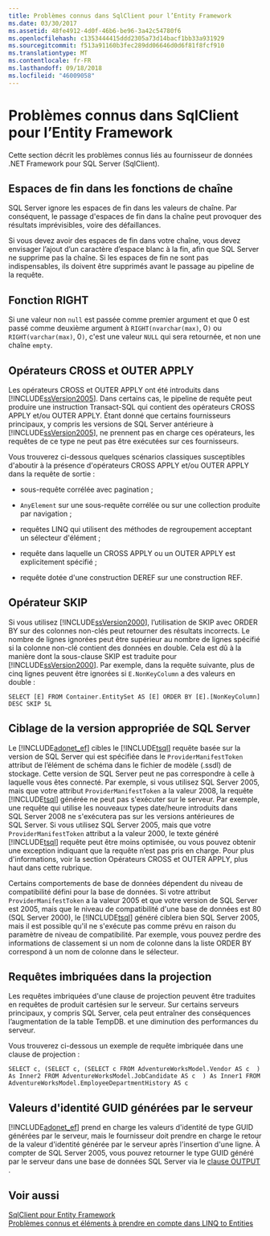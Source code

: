 ```yaml
---
title: Problèmes connus dans SqlClient pour l’Entity Framework
ms.date: 03/30/2017
ms.assetid: 48fe4912-4d0f-46b6-be96-3a42c54780f6
ms.openlocfilehash: c1353444415ddd2305a73d14bacf1bb33a931929
ms.sourcegitcommit: f513a91160b3fec289dd06646d0d6f81f8fcf910
ms.translationtype: MT
ms.contentlocale: fr-FR
ms.lasthandoff: 09/18/2018
ms.locfileid: "46009058"
---
```

# <a name="known-issues-in-sqlclient-for-entity-framework"></a>Problèmes connus dans SqlClient pour l’Entity Framework
Cette section décrit les problèmes connus liés au fournisseur de données .NET Framework pour SQL Server (SqlClient).  
  
## <a name="trailing-spaces-in-string-functions"></a>Espaces de fin dans les fonctions de chaîne  
 SQL Server ignore les espaces de fin dans les valeurs de chaîne. Par conséquent, le passage d'espaces de fin dans la chaîne peut provoquer des résultats imprévisibles, voire des défaillances.  
  
 Si vous devez avoir des espaces de fin dans votre chaîne, vous devez envisager l’ajout d’un caractère d’espace blanc à la fin, afin que SQL Server ne supprime pas la chaîne. Si les espaces de fin ne sont pas indispensables, ils doivent être supprimés avant le passage au pipeline de la requête.  
  
## <a name="right-function"></a>Fonction RIGHT  
 Si une valeur non `null` est passée comme premier argument et que 0 est passé comme deuxième argument à `RIGHT(nvarchar(max)`, 0`)` ou `RIGHT(varchar(max)`, 0`)`, c'est une valeur `NULL` qui sera retournée, et non une chaîne `empty`.  
  
## <a name="cross-and-outer-apply-operators"></a>Opérateurs CROSS et OUTER APPLY  
 Les opérateurs CROSS et OUTER APPLY ont été introduits dans [!INCLUDE[ssVersion2005](../../../../../includes/ssversion2005-md.md)]. Dans certains cas, le pipeline de requête peut produire une instruction Transact-SQL qui contient des opérateurs CROSS APPLY et/ou OUTER APPLY. Étant donné que certains fournisseurs principaux, y compris les versions de SQL Server antérieure à [!INCLUDE[ssVersion2005](../../../../../includes/ssversion2005-md.md)], ne prennent pas en charge ces opérateurs, les requêtes de ce type ne peut pas être exécutées sur ces fournisseurs.  
  
 Vous trouverez ci-dessous quelques scénarios classiques susceptibles d'aboutir à la présence d'opérateurs CROSS APPLY et/ou OUTER APPLY dans la requête de sortie :  
  
-   sous-requête corrélée avec pagination ;  
  
-   `AnyElement` sur une sous-requête corrélée ou sur une collection produite par navigation ;  
  
-   requêtes LINQ qui utilisent des méthodes de regroupement acceptant un sélecteur d'élément ;  
  
-   requête dans laquelle un CROSS APPLY ou un OUTER APPLY est explicitement spécifié ;  
  
-   requête dotée d'une construction DEREF sur une construction REF.  
  
## <a name="skip-operator"></a>Opérateur SKIP  
 Si vous utilisez [!INCLUDE[ssVersion2000](../../../../../includes/ssversion2000-md.md)], l’utilisation de SKIP avec ORDER BY sur des colonnes non-clés peut retourner des résultats incorrects. Le nombre de lignes ignorées peut être supérieur au nombre de lignes spécifié si la colonne non-clé contient des données en double. Cela est dû à la manière dont la sous-clause SKIP est traduite pour [!INCLUDE[ssVersion2000](../../../../../includes/ssversion2000-md.md)]. Par exemple, dans la requête suivante, plus de cinq lignes peuvent être ignorées si `E.NonKeyColumn` a des valeurs en double :  
  
```  
SELECT [E] FROM Container.EntitySet AS [E] ORDER BY [E].[NonKeyColumn] DESC SKIP 5L  
```  
  
## <a name="targeting-the-correct-sql-server-version"></a>Ciblage de la version appropriée de SQL Server  
 Le [!INCLUDE[adonet_ef](../../../../../includes/adonet-ef-md.md)] cibles le [!INCLUDE[tsql](../../../../../includes/tsql-md.md)] requête basée sur la version de SQL Server qui est spécifiée dans le `ProviderManifestToken` attribut de l’élément de schéma dans le fichier de modèle (.ssdl) de stockage. Cette version de SQL Server peut ne pas correspondre à celle à laquelle vous êtes connecté. Par exemple, si vous utilisez SQL Server 2005, mais que votre attribut `ProviderManifestToken` a la valeur 2008, la requête [!INCLUDE[tsql](../../../../../includes/tsql-md.md)] générée ne peut pas s'exécuter sur le serveur. Par exemple, une requête qui utilise les nouveaux types date/heure introduits dans SQL Server 2008 ne s'exécutera pas sur les versions antérieures de SQL Server. Si vous utilisez SQL Server 2005, mais que votre `ProviderManifestToken` attribut a la valeur 2000, le texte généré [!INCLUDE[tsql](../../../../../includes/tsql-md.md)] requête peut être moins optimisée, ou vous pouvez obtenir une exception indiquant que la requête n’est pas pris en charge. Pour plus d'informations, voir la section Opérateurs CROSS et OUTER APPLY, plus haut dans cette rubrique.  
  
 Certains comportements de base de données dépendent du niveau de compatibilité défini pour la base de données. Si votre attribut `ProviderManifestToken` a la valeur 2005 et que votre version de SQL Server est 2005, mais que le niveau de compatibilité d'une base de données est 80 (SQL Server 2000), le [!INCLUDE[tsql](../../../../../includes/tsql-md.md)] généré ciblera bien SQL Server 2005, mais il est possible qu'il ne s'exécute pas comme prévu en raison du paramètre de niveau de compatibilité. Par exemple, vous pouvez perdre des informations de classement si un nom de colonne dans la liste ORDER BY correspond à un nom de colonne dans le sélecteur.  
  
## <a name="nested-queries-in-projection"></a>Requêtes imbriquées dans la projection  
 Les requêtes imbriquées d'une clause de projection peuvent être traduites en requêtes de produit cartésien sur le serveur. Sur certains serveurs principaux, y compris SQL Server, cela peut entraîner des conséquences l’augmentation de la table TempDB. et une diminution des performances du serveur.  
  
 Vous trouverez ci-dessous un exemple de requête imbriquée dans une clause de projection :  
  
```  
SELECT c, (SELECT c, (SELECT c FROM AdventureWorksModel.Vendor AS c  ) As Inner2 FROM AdventureWorksModel.JobCandidate AS c  ) As Inner1 FROM AdventureWorksModel.EmployeeDepartmentHistory AS c  
```  
  
## <a name="server-generated-guid-identity-values"></a>Valeurs d'identité GUID générées par le serveur  
 [!INCLUDE[adonet_ef](../../../../../includes/adonet-ef-md.md)] prend en charge les valeurs d'identité de type GUID générées par le serveur, mais le fournisseur doit prendre en charge le retour de la valeur d'identité générée par le serveur après l'insertion d'une ligne. À compter de SQL Server 2005, vous pouvez retourner le type GUID généré par le serveur dans une base de données SQL Server via le [clause OUTPUT](https://go.microsoft.com/fwlink/?LinkId=169400) .  
  
## <a name="see-also"></a>Voir aussi  
 [SqlClient pour Entity Framework](../../../../../docs/framework/data/adonet/ef/sqlclient-for-the-entity-framework.md)  
 [Problèmes connus et éléments à prendre en compte dans LINQ to Entities](../../../../../docs/framework/data/adonet/ef/language-reference/known-issues-and-considerations-in-linq-to-entities.md)
